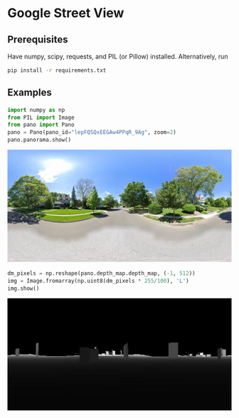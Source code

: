 # Google Street View

## Prerequisites
Have numpy, scipy, requests, and PIL (or Pillow) installed.
Alternatively, run 
```bash
pip install -r requirements.txt
```

## Examples
```python
import numpy as np
from PIL import Image
from pano import Pano
pano = Pano(pano_id="lepFQSQxEEGAw4PPqR_9Ag", zoom=2)
pano.panorama.show()
```
![](images/pano1.jpg) 
```python
dm_pixels = np.reshape(pano.depth_map.depth_map, (-1, 512))
img = Image.fromarray(np.uint8(dm_pixels * 255/100), 'L')
img.show()
```
![](images/dm.jpg) 
